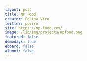 ```yaml
---
layout: post
title: NP Food
creator: Polina Viro
twitter: poviro
site: https://np-food.com/
image: /lib/img/projects/npfood.png
featured: false
demodays: true
eboard: false
alumni: false
---
```

